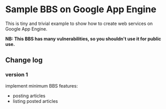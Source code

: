 # Sample BBS on Google App Engine


This is tiny and trivial example to show how to create web services on Google App Engine.

**NB: This BBS has many vulnerabilities, so you shouldn't use it for public use.**


## Change log

### version 1

implement minimum BBS features:

 - posting articles
 - listing posted articles

